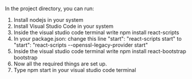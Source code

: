 


In the project directory, you can run:

1.	Install nodejs in your system
2.	Install Visual Studio Code in your system
3.	Inside the visual studio code terminal write npm install react-scripts
4.	In your package.json: change this line
"start": "react-scripts start"
to
"start": "react-scripts --openssl-legacy-provider start"
5.	Inside the visual studio code terminal write npm install react-bootstrap bootstrap
6.	Now all the required things are set up.
7.	Type npm start in your  visual studio code terminal

